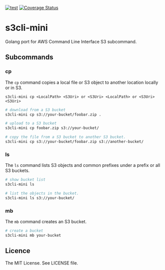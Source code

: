 [![test](https://github.com/shogo82148/s3cli-mini/workflows/test/badge.svg?branch=master)](https://github.com/shogo82148/s3cli-mini/actions)
[![Coverage Status](https://coveralls.io/repos/github/shogo82148/s3cli-mini/badge.svg?branch=master)](https://coveralls.io/github/shogo82148/s3cli-mini?branch=master)

# s3cli-mini
Golang port for AWS Command Line Interface S3 subcommand.

## Subcommands

### cp

The `cp` command copies a local file or S3 object to another location locally or in S3.

```
s3cli-mini cp <LocalPath> <S3Uri> or <S3Uri> <LocalPath> or <S3Uri> <S3Uri>
```

```bash
# download from a S3 bucket
s3cli-mini cp s3://your-bucket/foobar.zip .

# upload to a S3 bucket
s3cli-mini cp foobar.zip s3://your-bucket/

# copy the file from a S3 bucket to another S3 bucket.
s3cli-mini cp s3://your-bucket/foobar.zip s3://another-bucket/
```

### ls

The `ls` command lists S3 objects and common prefixes under a prefix or all S3 buckets.

```bash
# show bucket list
s3cli-mini ls

# list the objects in the bucket.
s3cli-mini ls s3://your-bucket/
```

### mb

The `mb` command creates an S3 bucket.

```bash
# create a bucket
s3cli-mini mb your-bucket
```

## Licence

The MIT License. See LICENSE file.
